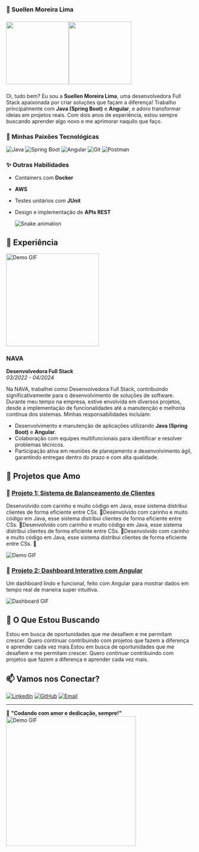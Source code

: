 ###
### 🌸 Suellen Moreira Lima
###
<div style="display: flex; align-items: center;">

  <img height="169em" src="https://media.giphy.com/media/RbDKaczqWovIugyJmW/giphy.gif" />      
  <a href="https://github.com/SuellenMoreiraLima">      
    <img height="169em" src="https://github-readme-stats.vercel.app/api?username=SuellenMoreiraLima&show_icons=true&theme=dracula&include_all_commits=true&count_private=true"/>            
  </a>
</div>


### 
Oi, tudo bem? Eu sou a **Suellen Moreira Lima**, uma desenvolvedora Full Stack apaixonada por criar soluções que façam a diferença! Trabalho principalmente com **Java (Spring Boot)** e **Angular**, e adoro transformar ideias em projetos reais. Com dois anos de experiência, estou sempre buscando aprender algo novo e me aprimorar naquilo que faço.

### 💖 Minhas Paixões Tecnológicas
![Java](https://img.shields.io/badge/java-ED8B00?style=for-the-badge&logo=java&color=ff69b4)
![Spring Boot](https://img.shields.io/badge/Spring_Boot-F2F4F9?style=for-the-badge&logo=spring-boot&color=ff69b4)
![Angular](https://img.shields.io/badge/Angular-DD0031?style=for-the-badge&logo=angular&color=ff69b4)
![Git](https://img.shields.io/badge/Git-F05032?style=for-the-badge&logo=git&color=ff69b4)
![Postman](https://img.shields.io/badge/Postman-FF6C37?style=for-the-badge&logo=postman&color=ff69b4)


### ✨ Outras Habilidades
- Containers com **Docker**
- **AWS**
- Testes unitários com **JUnit**
- Design e implementação de **APIs REST**

  <div>
  
  ![Snake animation](https://github.com/SuellenMoreiraLima/SuellenMoreiraLima/blob/output/github-contribution-grid-snake.svg)
</div>

## 💼 Experiência

<img src="https://i.giphy.com/media/v1.Y2lkPTc5MGI3NjExcGkxa3E5YmN2MGdqY3IycjVhamM2cXZpa3NkNHZzdm5pYWpjdmd4cSZlcD12MV9pbnRlcm5hbF9naWZfYnlfaWQmY3Q9Zw/rzcYzbp8BZmwWTUPFa/giphy.gif" width="250" alt="Demo GIF"/>

### NAVA
**Desenvolvedora Full Stack**  
*03/2022 - 04/2024*

Na NAVA, trabalhei como Desenvolvedora Full Stack, contribuindo significativamente para o desenvolvimento de soluções de software. Durante meu tempo na empresa, estive envolvida em diversos projetos, desde a implementação de funcionalidades até a manutenção e melhoria contínua dos sistemas. Minhas responsabilidades incluíam:

- Desenvolvimento e manutenção de aplicações utilizando **Java (Spring Boot)** e **Angular**.
- Colaboração com equipes multifuncionais para identificar e resolver problemas técnicos.
- Participação ativa em reuniões de planejamento e desenvolvimento ágil, garantindo entregas dentro do prazo e com alta qualidade.

## 💎 Projetos que Amo

### 🎀 [Projeto 1: Sistema de Balanceamento de Clientes](https://github.com/suellenlima/projeto-balanceamento-clientes)
Desenvolvido com carinho e muito código em Java, esse sistema distribui clientes de forma eficiente entre CSs. 💼Desenvolvido com carinho e muito código em Java, esse sistema distribui clientes de forma eficiente entre CSs. 💼Desenvolvido com carinho e muito código em Java, esse sistema distribui clientes de forma eficiente entre CSs. 💼Desenvolvido com carinho e muito código em Java, esse sistema distribui clientes de forma eficiente entre CSs. 💼

![Demo GIF](https://media.giphy.com/media/26tn33aiTi1jkl6H6/giphy.gif)
### 🌸 [Projeto 2: Dashboard Interativo com Angular](https://github.com/suellenlima/dashboard-angular)
Um dashboard lindo e funcional, feito com Angular para mostrar dados em tempo real de maneira super intuitiva.

![Dashboard GIF](https://media.giphy.com/media/1msBrT7FMHqlu/giphy.gif)

## 🎯 O Que Estou Buscando

Estou em busca de oportunidades que me desafiem e me permitam crescer. Quero continuar contribuindo com projetos que fazem a diferença e aprender cada vez mais.Estou em busca de oportunidades que me desafiem e me permitam crescer. Quero continuar contribuindo com projetos que fazem a diferença e aprender cada vez mais.

## 📫 Vamos nos Conectar?

[![LinkedIn](https://img.shields.io/badge/LinkedIn-%23E1306C.svg?style=for-the-badge&logo=linkedin&logoColor=white)](https://www.linkedin.com/in/suellen-moreira-lima)
[![GitHub](https://img.shields.io/badge/GitHub-%23E1306C.svg?style=for-the-badge&logo=github&logoColor=white)](https://github.com/SuellenMoreiraLima)
[![Email](https://img.shields.io/badge/Email-%23E1306C.svg?style=for-the-badge&logo=gmail&logoColor=white)](mailto:developer.suellen.lima@gmail.com)

---

🌟 **"Codando com amor e dedicação, sempre!"** 
<img src="https://media.tenor.com/j1HZ3bN5X5sAAAAi/animr-anime-girl.gif" width="350" alt="Demo GIF"/>

